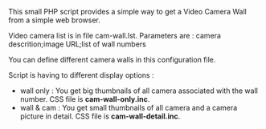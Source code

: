 This small PHP script provides a simple way to get a Video Camera Wall from a simple web browser.

Video camera list is in file cam-wall.lst. Parameters are :
camera descrition;image URL;list of wall numbers

You can define different camera walls in this configuration file.

Script is having to different display options :
  * wall only : You get big thumbnails of all camera associated with the wall number. CSS file is **cam-wall-only.inc**.
  * wall & cam : You get small thumbnails of all camera and a camera picture in detail. CSS file is **cam-wall-detail.inc**.
  
